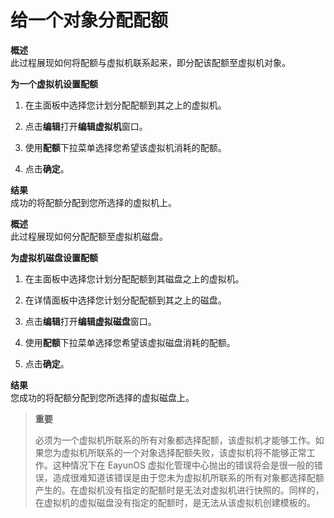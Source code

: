 # 给一个对象分配配额

**概述**<br/>
此过程展现如何将配额与虚拟机联系起来，即分配该配额至虚拟机对象。

**为一个虚拟机设置配额**

1. 在主面板中选择您计划分配配额到其之上的虚拟机。

1. 点击**编辑**打开**编辑虚拟机**窗口。

1. 使用**配额**下拉菜单选择您希望该虚拟机消耗的配额。

1. 点击**确定**。

**结果**<br/>
成功的将配额分配到您所选择的虚拟机上。

**概述**<br/>
此过程展现如何分配配额至虚拟机磁盘。

**为虚拟机磁盘设置配额**

1. 在主面板中选择您计划分配配额到其磁盘之上的虚拟机。

1. 在详情面板中选择您计划分配配额到其之上的磁盘。

1. 点击**编辑**打开**编辑虚拟磁盘**窗口。

1. 使用**配额**下拉菜单选择您希望该虚拟磁盘消耗的配额。

1. 点击**确定**。

**结果**<br/>
您成功的将配额分配到您所选择的虚拟磁盘上。

> **重要**
>
> 必须为一个虚拟机所联系的所有对象都选择配额，该虚拟机才能够工作。如果您为虚拟机所联系的一个对象选择配额失败，该虚拟机将不能够正常工作。这种情况下在 EayunOS 虚拟化管理中心抛出的错误将会是很一般的错误，造成很难知道该错误是由于您未为虚拟机所联系的所有对象都选择配额产生的。在虚拟机没有指定的配额时是无法对虚拟机进行快照的。同样的，在虚拟机的虚拟磁盘没有指定的配额时，是无法从该虚拟机创建模板的。

